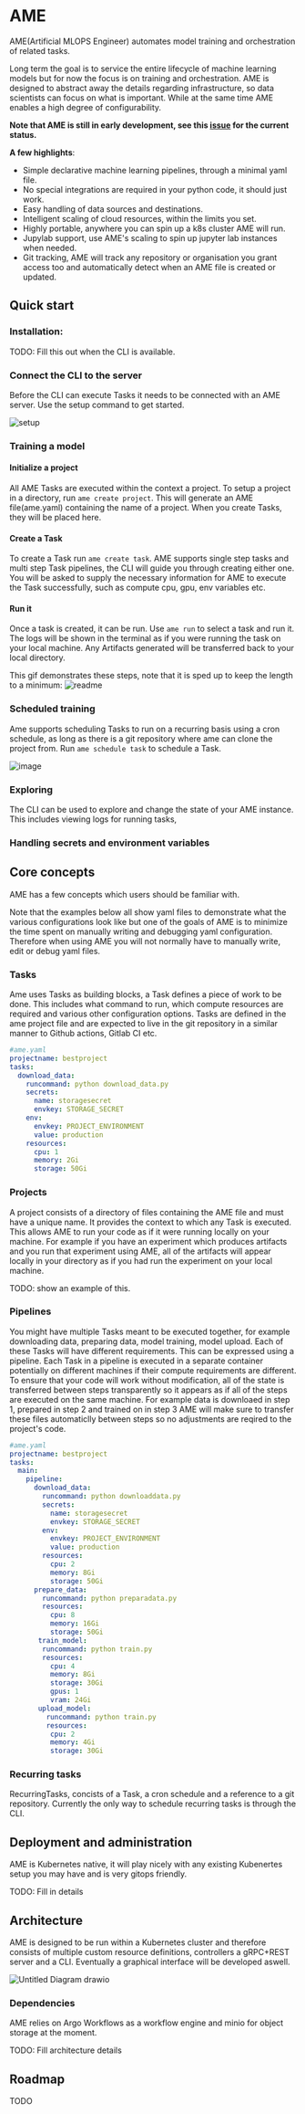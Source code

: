 # AME

AME(Artificial MLOPS Engineer) automates model training and orchestration of related tasks. 

Long term the goal is to service the entire lifecycle of machine learning models but for now the focus is on training and orchestration. AME is designed to abstract away the details regarding infrastructure, so data scientists can focus on what is important. While at the same time AME enables a high degree of configurability.

**Note that AME is still in early development, see this [issue](https://github.com/TeaInSpace/ame/issues/69) for the current status.**

**A few highlights**:
- Simple declarative machine learning pipelines, through a minimal yaml file.
- No special integrations are required in your python code, it should just work.
- Easy handling of data sources and destinations.
- Intelligent scaling of cloud resources, within the limits you set.
- Highly portable, anywhere you can spin up a k8s cluster AME will run.
- Jupylab support, use AME's scaling to spin up jupyter lab instances when needed.
- Git tracking, AME will track any repository or organisation you grant access too and automatically detect when an AME file is created or updated.

## Quick start

### Installation:

TODO: Fill this out when the CLI is available.

### Connect the CLI to the server

Before the CLI can execute Tasks it needs to be connected with an AME server. Use the setup command to get started.

![setup](https://user-images.githubusercontent.com/10332534/194759967-4b0d80b8-eab7-4350-9d23-5b02b51440d3.gif)

### Training a model

#### Initialize a project

All AME Tasks are executed within the context a project. To setup a project in a directory, run `ame create project`. This will generate
an AME file(ame.yaml) containing the name of a project. When you create Tasks, they will be placed here.

#### Create a Task

To create a Task run `ame create task`. AME supports single step tasks and multi step Task pipelines, the CLI will guide you through creating either one. You will be asked to supply the necessary information for AME to execute the Task successfully, such as compute cpu, gpu, env variables etc.

#### Run it

Once a task is created, it can be run. Use `ame run` to select a task and run it. The logs will be shown in the terminal as if you were running the task on your local machine. Any Artifacts generated will be transferred back to your local directory.

This gif demonstrates these steps, note that it is sped up to keep the length to a minimum:
![readme](https://user-images.githubusercontent.com/10332534/196032105-869531c3-ebea-44cf-9cee-e57f0546dcda.gif)


### Scheduled training

Ame supports scheduling Tasks to run on a recurring basis using a cron schedule, as long as there is a git repository where ame can clone the project from. Run `ame schedule task` to schedule a Task.

![image](https://user-images.githubusercontent.com/10332534/196032747-f5e65c1a-a183-491a-9512-7762df070349.png)

### Exploring

The CLI can be used to explore and change the state of your AME instance. This includes viewing logs for running tasks, 

### Handling secrets and environment variables


## Core concepts

AME has a few concepts which users should be familiar with.

Note that the examples below all show yaml files to demonstrate what the various configurations look like but one of the goals of AME is to minimize the time spent on manually writing and debugging yaml configuration. Therefore when using AME you will not normally have to manually write, edit or debug yaml files.

### Tasks

Ame uses Tasks as building blocks, a Task defines a piece of work to be done. This includes what command to run, which compute resources are required and various other configuration options. Tasks are defined in the ame project file and are expected to live in the git repository in a similar manner to Github actions, Gitlab CI etc.

```yaml
#ame.yaml
projectname: bestproject
tasks:
  download_data:
    runcommand: python download_data.py
    secrets:
      name: storagesecret
      envkey: STORAGE_SECRET
    env:
      envkey: PROJECT_ENVIRONMENT
      value: production
    resources:
      cpu: 1
      memory: 2Gi
      storage: 50Gi
```

### Projects
A project consists of a directory of files containing the AME file and must have a unique name. It provides the context to which any Task is executed. This allows AME to run your code as if it were running locally on your machine. For example if you have an experiment which produces artifacts and you run that experiment using AME, all of the artifacts will appear locally in your directory as if you had run the experiment on your local machine.

TODO: show an example of this.

### Pipelines

You might have multiple Tasks meant to be executed together, for example downloading data, preparing data, model training, model upload. Each of these Tasks will have different requirements. This can be expressed using a pipeline. Each Task in a pipeline is executed in a separate container potentially on different machines if their compute requirements are different. To ensure that your code will work without modification, all of the state is transferred between steps transparently so it appears as if all of the steps are executed on the same machine. For example data is downloaed in step 1, prepared in step 2 and trained on in step 3 AME will make sure to transfer these files automaticlly between steps so no adjustments are reqired to the project's code.

```yaml
#ame.yaml
projectname: bestproject
tasks:
  main:
    pipeline:
      download_data:
        runcommand: python downloaddata.py
        secrets:
          name: storagesecret
          envkey: STORAGE_SECRET
        env:
          envkey: PROJECT_ENVIRONMENT
          value: production
        resources:
          cpu: 2
          memory: 8Gi
          storage: 50Gi
      prepare_data:
        runcommand: python preparadata.py
        resources:
          cpu: 8
          memory: 16Gi
          storage: 50Gi
       train_model:
        runcommand: python train.py
        resources:
          cpu: 4
          memory: 8Gi
          storage: 30Gi
          gpus: 1
          vram: 24Gi
       upload_model:
         runcommand: python train.py
         resources:
          cpu: 2
          memory: 4Gi
          storage: 30Gi
```
### Recurring tasks

RecurringTasks, concists of a Task, a cron schedule and a reference to a git repository. Currently the only way to schedule recurring tasks is through the CLI.

## Deployment and administration

AME is Kubernetes native, it will play nicely with any existing Kubenertes setup you may have and is very gitops friendly.

TODO: Fill in details

## Architecture

AME is designed to be run within a Kubernetes cluster and therefore consists of multiple custom resource definitions, controllers a gRPC+REST server and a CLI.
Eventually a graphical interface will be developed aswell.

![Untitled Diagram drawio](https://user-images.githubusercontent.com/10332534/195980196-06fbf347-19a2-48eb-915d-44008bd606e7.png)

### Dependencies

AME relies on Argo Workflows as a workflow engine and minio for object storage at the moment.

TODO: Fill architecture details

## Roadmap

TODO
